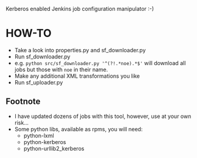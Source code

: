 Kerberos enabled Jenkins job configuration manipulator :-)

HOW-TO
======
 * Take a look into properties.py and sf_downloader.py
 * Run sf_downloader.py
  * e.g. ```python src/sf_downloader.py '^(?!.*noe).*$'``` will download all jobs but those with ```noe``` in their name.
 * Make any additional XML transformations you like
 * Run sf_uploader.py
 
Footnote
--------
 * I have updated dozens of jobs with this tool, however, use at your own risk...
 * Some python libs, available as rpms, you will need:
   * python-lxml
   * python-kerberos
   * python-urllib2_kerberos

